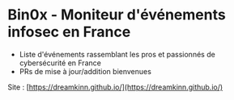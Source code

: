 # Bin0x - Moniteur d'événements infosec en France
- Liste d'événements rassemblant les pros et passionnés de cybersécurité en France
- PRs de mise à jour/addition bienvenues

Site : [https://dreamkinn.github.io/](https://dreamkinn.github.io/)
